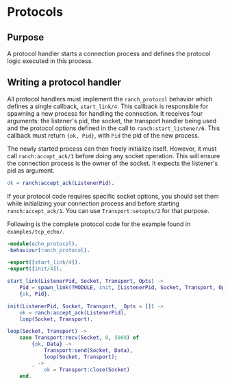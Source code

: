 Protocols
=========

Purpose
-------

A protocol handler starts a connection process and defines the
protocol logic executed in this process.

Writing a protocol handler
--------------------------

All protocol handlers must implement the ```ranch_protocol``` behavior
which defines a single callback, ```start_link/4```. This callback is
responsible for spawning a new process for handling the connection.
It receives four arguments: the listener's pid, the socket, the
transport handler being used and the protocol options defined in
the call to ```ranch:start_listener/6```. This callback must
return ```{ok, Pid}```, with ```Pid``` the pid of the new process.

The newly started process can then freely initialize itself. However,
it must call ```ranch:accept_ack/1``` before doing any socket operation.
This will ensure the connection process is the owner of the socket.
It expects the listener's pid as argument.

``` erlang
ok = ranch:accept_ack(ListenerPid).
```

If your protocol code requires specific socket options, you should
set them while initializing your connection process and before
starting ```ranch:accept_ack/1```. You can use ```Transport:setopts/2```
for that purpose.

Following is the complete protocol code for the example found
in ```examples/tcp_echo/```.

``` erlang
-module(echo_protocol).
-behaviour(ranch_protocol).

-export([start_link/4]).
-export([init/4]).

start_link(ListenerPid, Socket, Transport, Opts) ->
    Pid = spawn_link(?MODULE, init, [ListenerPid, Socket, Transport, Opts]),
    {ok, Pid}.

init(ListenerPid, Socket, Transport, _Opts = []) ->
    ok = ranch:accept_ack(ListenerPid),
    loop(Socket, Transport).

loop(Socket, Transport) ->
    case Transport:recv(Socket, 0, 5000) of
        {ok, Data} ->
            Transport:send(Socket, Data),
            loop(Socket, Transport);
        _ ->
            ok = Transport:close(Socket)
    end.
```
